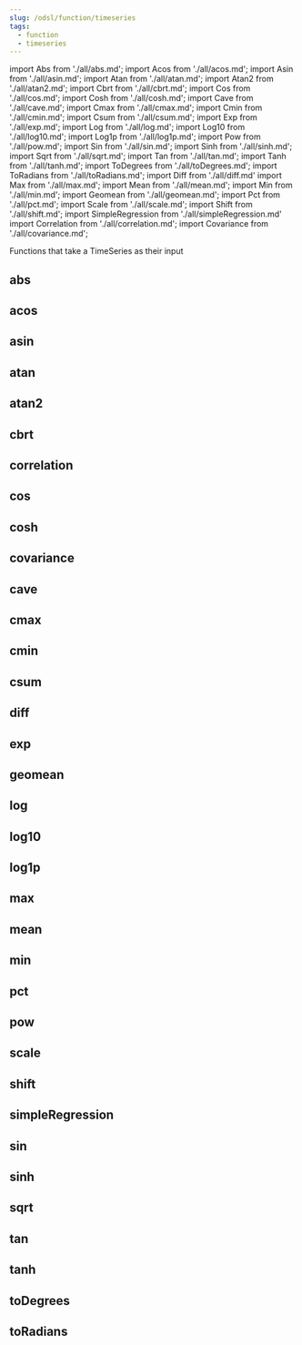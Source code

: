 ```yaml
---
slug: /odsl/function/timeseries
tags:
  - function
  - timeseries
---
```

import Abs from './all/abs.md';
import Acos from './all/acos.md';
import Asin from './all/asin.md';
import Atan from './all/atan.md';
import Atan2 from './all/atan2.md';
import Cbrt from './all/cbrt.md';
import Cos from './all/cos.md';
import Cosh from './all/cosh.md';
import Cave from './all/cave.md';
import Cmax from './all/cmax.md';
import Cmin from './all/cmin.md';
import Csum from './all/csum.md';
import Exp from './all/exp.md';
import Log from './all/log.md';
import Log10 from './all/log10.md';
import Log1p from './all/log1p.md';
import Pow from './all/pow.md';
import Sin from './all/sin.md';
import Sinh from './all/sinh.md';
import Sqrt from './all/sqrt.md';
import Tan from './all/tan.md';
import Tanh from './all/tanh.md';
import ToDegrees from './all/toDegrees.md';
import ToRadians from './all/toRadians.md';
import Diff from './all/diff.md'
import Max from './all/max.md';
import Mean from './all/mean.md';
import Min from './all/min.md';
import Geomean from './all/geomean.md';
import Pct from './all/pct.md';
import Scale from './all/scale.md';
import Shift from './all/shift.md';
import SimpleRegression from './all/simpleRegression.md'
import Correlation from './all/correlation.md';
import Covariance from './all/covariance.md';

Functions that take a TimeSeries as their input

## abs
<Abs />

## acos
<Acos  />

## asin
<Asin  />

## atan
<Atan  />

## atan2
<Atan2  />

## cbrt
<Cbrt  />

## correlation
<Correlation />

## cos
<Cos  />

## cosh
<Cosh  />

## covariance
<Covariance />

## cave
<Cave  />

## cmax
<Cmax  />

## cmin
<Cmin  />

## csum
<Csum  />

## diff
<Diff />

## exp
<Exp  />

## geomean
<Geomean  />

## log
<Log  />

## log10
<Log10  />

## log1p
<Log1p  />

## max
<Max />

## mean
<Mean />

## min
<Min />

## pct
<Pct  />

## pow
<Pow  />

## scale
<Scale />

## shift
<Shift />

## simpleRegression
<SimpleRegression />

## sin
<Sin  />

## sinh
<Sinh  />

## sqrt
<Sqrt  />

## tan
<Tan  />

## tanh
<Tanh  />

## toDegrees
<ToDegrees  />

## toRadians
<ToRadians  />


